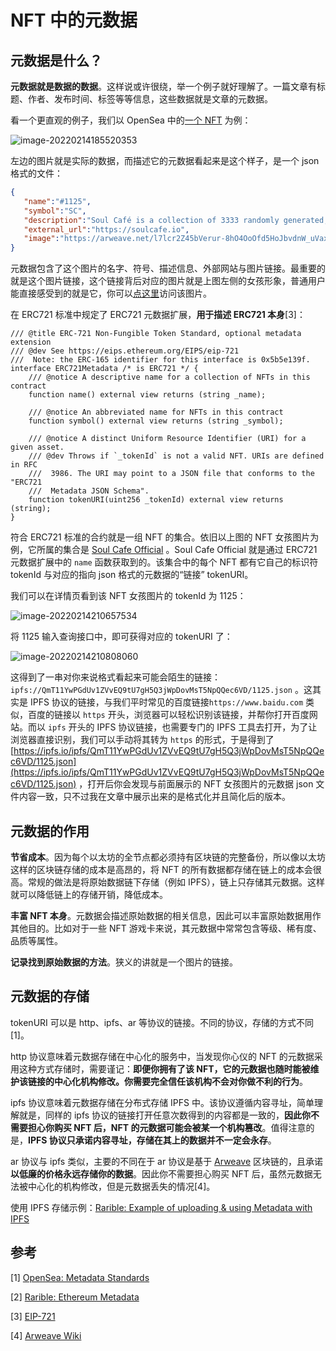 # NFT 中的元数据

## 元数据是什么？

**元数据就是数据的数据**。这样说或许很绕，举一个例子就好理解了。一篇文章有标题、作者、发布时间、标签等等信息，这些数据就是文章的元数据。

看一个更直观的例子，我们以 OpenSea 中的[一个 NFT](https://opensea.io/assets/0xdb8f52d04f9156dd2167d2503a5a2ceef3125b09/1125) 为例：

![image-20220214185520353](https://img-thestarboys.oss-cn-beijing.aliyuncs.com/img/image-20220214185520353.png)

左边的图片就是实际的数据，而描述它的元数据看起来是这个样子，是一个 json 格式的文件：

```json
{
   "name":"#1125",
   "symbol":"SC",
   "description":"Soul Café is a collection of 3333 randomly generated, unique and diverse women existing as NFTs on the Ethereum Blockchain.",
   "external_url":"https://soulcafe.io",
   "image":"https://arweave.net/l7lcr2Z45bVerur-8hO4OoOfd5HoJbvdnW_uVaxMn_g"
}
```

元数据包含了这个图片的名字、符号、描述信息、外部网站与图片链接。最重要的就是这个图片链接，这个链接背后对应的图片就是上图左侧的女孩形象，普通用户能直接感受到的就是它，你可以[点这里](https://arweave.net/l7lcr2Z45bVerur-8hO4OoOfd5HoJbvdnW_uVaxMn_g)访问该图片。

在 ERC721 标准中规定了 ERC721 元数据扩展，**用于描述 ERC721 本身**[3]：

```solidity
/// @title ERC-721 Non-Fungible Token Standard, optional metadata extension
/// @dev See https://eips.ethereum.org/EIPS/eip-721
///  Note: the ERC-165 identifier for this interface is 0x5b5e139f.
interface ERC721Metadata /* is ERC721 */ {
    /// @notice A descriptive name for a collection of NFTs in this contract
    function name() external view returns (string _name);

    /// @notice An abbreviated name for NFTs in this contract
    function symbol() external view returns (string _symbol);

    /// @notice A distinct Uniform Resource Identifier (URI) for a given asset.
    /// @dev Throws if `_tokenId` is not a valid NFT. URIs are defined in RFC
    ///  3986. The URI may point to a JSON file that conforms to the "ERC721
    ///  Metadata JSON Schema".
    function tokenURI(uint256 _tokenId) external view returns (string);
}
```

符合 ERC721 标准的合约就是一组 NFT 的集合。依旧以上图的 NFT 女孩图片为例，它所属的集合是 [Soul Cafe Official](https://opensea.io/collection/soul-cafe-official) 。Soul Cafe Official 就是通过 ERC721 元数据扩展中的 `name` 函数获取到的。该集合中的每个 NFT 都有它自己的标识符 tokenId 与对应的指向 json 格式的元数据的“链接” tokenURI。

我们可以在详情页看到该 NFT 女孩图片的 tokenId 为 1125：

![image-20220214210657534](https://img-thestarboys.oss-cn-beijing.aliyuncs.com/img/image-20220214210657534.png)

将 1125 输入查询接口中，即可获得对应的 tokenURI 了：

![image-20220214210808060](https://img-thestarboys.oss-cn-beijing.aliyuncs.com/img/image-20220214210808060.png)

这得到了一串对你来说格式看起来可能会陌生的链接：`ipfs://QmT11YwPGdUv1ZVvEQ9tU7gH5Q3jWpDovMsT5NpQQec6VD/1125.json` 。这其实是 IPFS 协议的链接，与我们平时常见的百度链接`https://www.baidu.com` 类似，百度的链接以 `https` 开头，浏览器可以轻松识别该链接，并帮你打开百度网站。而以 `ipfs` 开头的 IPFS 协议链接，也需要专门的 IPFS 工具去打开，为了让浏览器直接识别，我们可以手动将其转为 `https` 的形式，于是得到了 [https://ipfs.io/ipfs/QmT11YwPGdUv1ZVvEQ9tU7gH5Q3jWpDovMsT5NpQQec6VD/1125.json](https://ipfs.io/ipfs/QmT11YwPGdUv1ZVvEQ9tU7gH5Q3jWpDovMsT5NpQQec6VD/1125.json) ，打开后你会发现与前面展示的 NFT 女孩图片的元数据 json 文件内容一致，只不过我在文章中展示出来的是格式化并且简化后的版本。

## 元数据的作用

**节省成本**。因为每个以太坊的全节点都必须持有区块链的完整备份，所以像以太坊这样的区块链存储的成本是高昂的，将 NFT 的所有数据都存储在链上的成本会很高。常规的做法是将原始数据链下存储（例如 IPFS），链上只存储其元数据。这样就可以降低链上的存储开销，降低成本。

**丰富 NFT 本身**。元数据会描述原始数据的相关信息，因此可以丰富原始数据用作其他目的。比如对于一些 NFT 游戏卡来说，其元数据中常常包含等级、稀有度、品质等属性。

**记录找到原始数据的方法**。狭义的讲就是一个图片的链接。

## 元数据的存储

tokenURI 可以是 http、ipfs、ar 等协议的链接。不同的协议，存储的方式不同[1]。

http 协议意味着元数据存储在中心化的服务中，当发现你心仪的 NFT 的元数据采用这种方式存储时，需要谨记：**即便你拥有了该 NFT，它的元数据也随时能被维护该链接的中心化机构修改。你需要完全信任该机构不会对你做不利的行为**。

ipfs 协议意味着元数据存储在分布式存储 IPFS 中。该协议遵循内容寻址，简单理解就是，同样的 ipfs 协议的链接打开任意次数得到的内容都是一致的，**因此你不需要担心你购买 NFT 后，NFT 的元数据可能会被某一个机构篡改**。值得注意的是，**IPFS 协议只承诺内容寻址，存储在其上的数据并不一定会永存**。

ar 协议与 ipfs 类似，主要的不同在于 ar 协议是基于 [Arweave](https://www.arweave.org/) 区块链的，且承诺**以低廉的价格永远存储你的数据**。因此你不需要担心购买 NFT 后，虽然元数据无法被中心化的机构修改，但是元数据丢失的情况[4]。

使用 IPFS 存储示例：[Rarible: Example of uploading & using Metadata with IPFS](https://docs.rarible.org/ethereum/metadata/ipfs-example/)

## 参考

[1] [OpenSea: Metadata Standards](https://docs.opensea.io/docs/metadata-standards)

[2] [Rarible: Ethereum Metadata](https://docs.rarible.org/ethereum/metadata/ethereum-metadata/)

[3] [EIP-721](https://eips.ethereum.org/EIPS/eip-721)

[4] [Arweave Wiki](https://arwiki.wiki/#/en/main)

